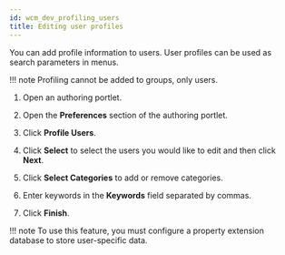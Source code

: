 ```yaml
---
id: wcm_dev_profiling_users
title: Editing user profiles
---
```





You can add profile information to users. User profiles can be used as search parameters in menus.

!!! note
    Profiling cannot be added to groups, only users.

1.  Open an authoring portlet.

2.  Open the **Preferences** section of the authoring portlet.

3.  Click **Profile Users**.

4.  Click **Select** to select the users you would like to edit and then click **Next**.

5.  Click **Select Categories** to add or remove categories.

6.  Enter keywords in the **Keywords** field separated by commas.

7.  Click **Finish**.


!!! note
    To use this feature, you must configure a property extension database to store user-specific data. 
    
<!---
See [Managing user data](http://www.lotus.com/ldd/portalwiki.nsf/dx/Managing_user_data_wp7) for further information. -->

